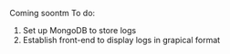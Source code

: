 Coming soontm
To do: 
1) Set up MongoDB to store logs
2) Establish front-end to display logs in grapical format
